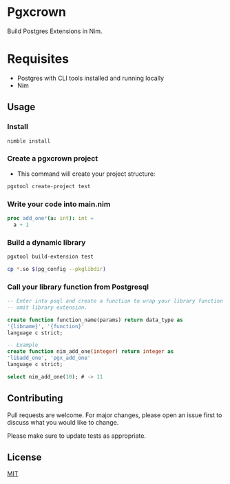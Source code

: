 # Pgxcrown

Build Postgres Extensions in Nim.


# Requisites

- Postgres with CLI tools installed and running locally
- Nim


## Usage


### Install

```bash
nimble install
```


### Create a pgxcrown project

- This command will create your project structure:

```bash
pgxtool create-project test
```


### Write your code into main.nim

```nim
proc add_one*(a: int): int =
  a + 1
```


### Build a dynamic library

```bash
pgxtool build-extension test

cp *.so $(pg_config --pkglibdir)
```


### Call your library function from Postgresql

```sql
-- Enter into psql and create a function to wrap your library function
-- omit library extension.

create function function_name(params) return data_type as
'{libname}', '{function}'
language c strict;

-- Example
create function nim_add_one(integer) return integer as
'libadd_one', 'pgx_add_one'
language c strict;

select nim_add_one(10); # -> 11
```


## Contributing

Pull requests are welcome. For major changes, please open an issue first to discuss what you would like to change.

Please make sure to update tests as appropriate.


## License

[MIT](https://choosealicense.com/licenses/mit/)
